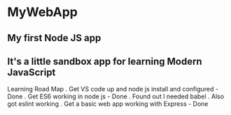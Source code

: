 # MyWebApp

## My first Node JS app

## It's a little sandbox app for learning Modern JavaScript

Learning Road Map
. Get VS code up and node js install and configured - Done
. Get ES6 working in node js - Done
    . Found out I needed babel
    . Also got eslint working
. Get a basic web app working with Express - Done